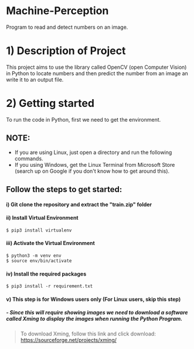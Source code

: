 # Machine-Perception
Program to read and detect numbers on an image.

# 1) Description of Project
This project aims to use the library called OpenCV (open Computer Vision) in Python to locate numbers and then predict the number from an image an write it to an output file.

# 2) Getting started
To run the code in Python, first we need to get the environment. 

## NOTE:

- If you are using Linux, just open a directory and run the following commands. 
- If you using Windows, get the Linux Terminal from Microsoft Store (search up on Google if you don't know how to get around this).

## Follow the steps to get started:

#### i) Git clone the repository and extract the "train.zip" folder

#### ii) Install Virtual Environment
```shell
$ pip3 install virtualenv
```

#### iii) Activate the Virtual Environment
```shell
$ python3 -m venv env
$ source env/bin/activate
```

#### iv) Install the required packages
```shell
$ pip3 install -r requirement.txt
```

#### v) This step is for Windows users only (For Linux users, skip this step)
##### - Since this will require showing images we need to download a software called Xming to display the images when running the Python Program.
> To download Xming, follow this link and click download: https://sourceforge.net/projects/xming/





